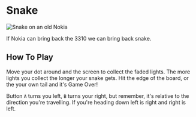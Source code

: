 Snake
======

![Snake on an old Nokia](https://cnet3.cbsistatic.com/img/ZDkAUV0l_F5bFikYMn4EGAr3BNs=/2014/04/29/111e09ca-f49c-4707-93ba-3710b4a71ceb/3210-snake.jpg)

If Nokia can bring back the 3310 we can bring back snake.

How To Play
-----------

Move your dot around and the screen to collect the faded lights. The more lights you collect the
longer your snake gets. Hit the edge of the board, or the your own tail and it's Game Over!

Button `A` turns you left, `B` turns your right, but remember, it's relative to the direction you're
travelling. If you're heading down left is right and right is left.
